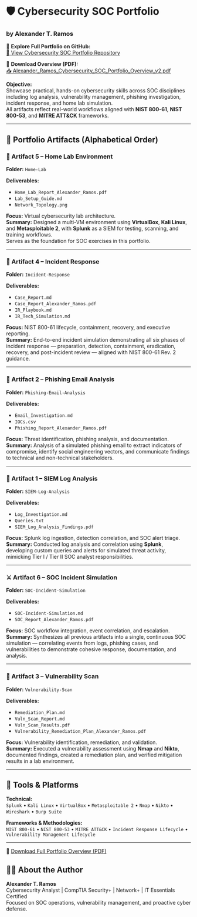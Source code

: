 # 🛡️ Cybersecurity SOC Portfolio  
### by Alexander T. Ramos  

📂 **Explore Full Portfolio on GitHub:**  
[🔗 View Cybersecurity SOC Portfolio Repository](https://github.com/yungseed80r/Cybersecurity-SOC-Portfolio-)

📄 **Download Overview (PDF):**  
[📥 Alexander_Ramos_Cybersecurity_SOC_Portfolio_Overview_v2.pdf](./Alexander_Ramos_Cybersecurity_SOC_Portfolio_Overview_v2.pdf)

**Objective:**  
Showcase practical, hands-on cybersecurity skills across SOC disciplines including log analysis, vulnerability management, phishing investigation, incident response, and home lab simulation.  
All artifacts reflect real-world workflows aligned with **NIST 800-61**, **NIST 800-53**, and **MITRE ATT&CK** frameworks.

---

## 📂 Portfolio Artifacts (Alphabetical Order)

### 🧩 Artifact 5 – Home Lab Environment  
**Folder:** `Home-Lab`

**Deliverables:**
- `Home_Lab_Report_Alexander_Ramos.pdf`
- `Lab_Setup_Guide.md`
- `Network_Topology.png`

**Focus:** Virtual cybersecurity lab architecture.  
**Summary:** Designed a multi-VM environment using **VirtualBox**, **Kali Linux**, and **Metasploitable 2**, with **Splunk** as a SIEM for testing, scanning, and training workflows.  
Serves as the foundation for SOC exercises in this portfolio.

---

### 🚨 Artifact 4 – Incident Response  
**Folder:** `Incident-Response`

**Deliverables:**
- `Case_Report.md`
- `Case_Report_Alexander_Ramos.pdf`
- `IR_Playbook.md`
- `IR_Tech_Simulation.md`

**Focus:** NIST 800-61 lifecycle, containment, recovery, and executive reporting.  
**Summary:** End-to-end incident simulation demonstrating all six phases of incident response — preparation, detection, containment, eradication, recovery, and post-incident review — aligned with NIST 800-61 Rev. 2 guidance.

---

### 📨 Artifact 2 – Phishing Email Analysis  
**Folder:** `Phishing-Email-Analysis`

**Deliverables:**
- `Email_Investigation.md`
- `IOCs.csv`
- `Phishing_Report_Alexander_Ramos.pdf`

**Focus:** Threat identification, phishing analysis, and documentation.  
**Summary:** Analysis of a simulated phishing email to extract indicators of compromise, identify social engineering vectors, and communicate findings to technical and non-technical stakeholders.

---

### 🧠 Artifact 1 – SIEM Log Analysis  
**Folder:** `SIEM-Log-Analysis`

**Deliverables:**
- `Log_Investigation.md`
- `Queries.txt`
- `SIEM_Log_Analysis_Findings.pdf`

**Focus:** Splunk log ingestion, detection correlation, and SOC alert triage.  
**Summary:** Conducted log analysis and correlation using **Splunk**, developing custom queries and alerts for simulated threat activity, mimicking Tier I / Tier II SOC analyst responsibilities.

---

### ⚔️ Artifact 6 – SOC Incident Simulation  
**Folder:** `SOC-Incident-Simulation`

**Deliverables:**
- `SOC-Incident-Simulation.md`
- `SOC_Report_Alexander_Ramos.pdf`

**Focus:** SOC workflow integration, event correlation, and escalation.  
**Summary:** Synthesizes all previous artifacts into a single, continuous SOC simulation — correlating events from logs, phishing cases, and vulnerabilities to demonstrate cohesive response, documentation, and analysis.

---

### 🧾 Artifact 3 – Vulnerability Scan  
**Folder:** `Vulnerability-Scan`

**Deliverables:**
- `Remediation_Plan.md`
- `Vuln_Scan_Report.md`
- `Vuln_Scan_Results.pdf`
- `Vulnerability_Remediation_Plan_Alexander_Ramos.pdf`

**Focus:** Vulnerability identification, remediation, and validation.  
**Summary:** Executed a vulnerability assessment using **Nmap** and **Nikto**, documented findings, created a remediation plan, and verified mitigation results in a lab environment.

---

## 🧰 Tools & Platforms  
**Technical:**  
`Splunk` • `Kali Linux` • `VirtualBox` • `Metasploitable 2` • `Nmap` • `Nikto` • `Wireshark` • `Burp Suite`

**Frameworks & Methodologies:**  
`NIST 800-61` • `NIST 800-53` • `MITRE ATT&CK` • `Incident Response Lifecycle` • `Vulnerability Management Lifecycle`

---

📄 [Download Full Portfolio Overview (PDF)](./Alexander_Ramos_Cybersecurity_SOC_Portfolio_Overview.pdf)


## 🧑‍💻 About the Author  
**Alexander T. Ramos**  
Cybersecurity Analyst | CompTIA Security+ | Network+ | IT Essentials Certified  
Focused on SOC operations, vulnerability management, and proactive cyber defense.
